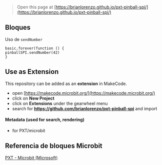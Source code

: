 
> Open this page at [https://brianlorenzo.github.io/pxt-pinball-spi/](https://brianlorenzo.github.io/pxt-pinball-spi/)

## Bloques
Uso de ```sendNumber```
```blocks
basic.forever(function () {	
pinballSPI.sendNumber(42)
}
```



## Use as Extension

This repository can be added as an **extension** in MakeCode.

* open [https://makecode.microbit.org/](https://makecode.microbit.org/)
* click on **New Project**
* click on **Extensions** under the gearwheel menu
* search for **https://github.com/brianlorenzo/pxt-pinball-spi** and import

#### Metadata (used for search, rendering)

* for PXT/microbit
<script src="https://makecode.com/gh-pages-embed.js"></script><script>makeCodeRender("{{ site.makecode.home_url }}", "{{ site.github.owner_name }}/{{ site.github.repository_name }}");</script>

## Referencia de bloques Microbit
[PXT - Microbit (Microsoft)](https://github.com/microsoft/pxt-microbit/)